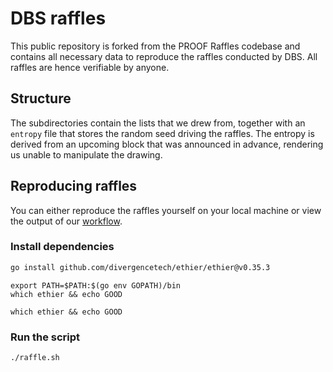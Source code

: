 # DBS raffles

This public repository is forked from the PROOF Raffles codebase and contains all necessary data to reproduce the raffles conducted by DBS.
All raffles are hence verifiable by anyone.

## Structure

The subdirectories contain the lists that we drew from, together with an `entropy` file that stores the random seed driving the raffles.
The entropy is derived from an upcoming block that was announced in advance, rendering us unable to manipulate the drawing.

## Reproducing raffles

You can either reproduce the raffles yourself on your local machine or view the output of our [workflow](https://github.com/otint/raffles/actions/workflows/raffle.yml).

### Install dependencies

```bash
go install github.com/divergencetech/ethier/ethier@v0.35.3
```

```on a mac so you can run ethier from anywhere
export PATH=$PATH:$(go env GOPATH)/bin
which ethier && echo GOOD
```

```then confirm, if not GOOD then something went wrong
which ethier && echo GOOD
```

### Run the script

```bash
./raffle.sh
```
